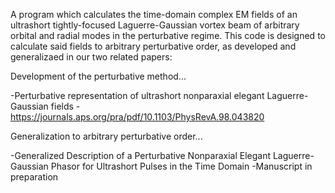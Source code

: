 A program which calculates the time-domain complex EM fields of an ultrashort tightly-focused Laguerre-Gaussian vortex beam of arbitrary orbital and radial modes in the perturbative regime.  This code is designed to calculate said fields to arbitrary perturbative order, as developed and generalizaed in our two related papers:

Development of the perturbative method...

-Perturbative representation of ultrashort nonparaxial elegant Laguerre-Gaussian fields
-https://journals.aps.org/pra/pdf/10.1103/PhysRevA.98.043820

Generalization to arbitrary perturbative order...

-Generalized Description of a Perturbative Nonparaxial Elegant Laguerre-Gaussian Phasor for Ultrashort Pulses in the Time Domain
-Manuscript in preparation
